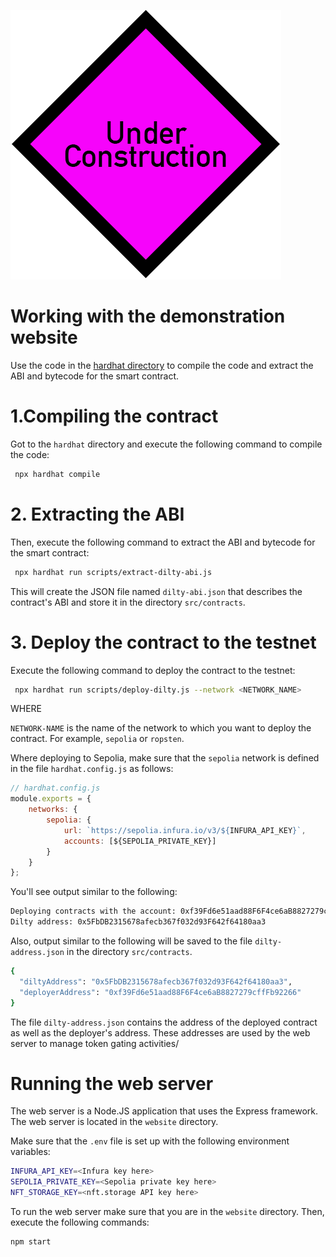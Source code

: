 ![Under Construction](../errata/under-construction.png)

# Working with the demonstration website

Use the code in the [hardhat directory](../hardhat) to compile the code and extract the ABI and bytecode for the smart contract.

# 1.Compiling the contract
 Got to the `hardhat` directory and execute the following command to compile the code:

```bash
 npx hardhat compile
```

# 2. Extracting the ABI

Then, execute the following command to extract the ABI and bytecode for the smart contract:

```bash
 npx hardhat run scripts/extract-dilty-abi.js
```
This will create the JSON file named `dilty-abi.json` that  describes the contract's ABI and store it in the directory `src/contracts`.

# 3. Deploy the contract to the testnet

Execute the following command to deploy the contract to the testnet:

```bash
 npx hardhat run scripts/deploy-dilty.js --network <NETWORK_NAME>
```

WHERE

`NETWORK-NAME` is the name of the network to which you want to deploy the contract.  For example, `sepolia` or `ropsten`.

Where deploying to Sepolia, make sure that the `sepolia` network is defined in the file `hardhat.config.js` as follows:

```javascript
// hardhat.config.js
module.exports = {
    networks: {
        sepolia: {
            url: `https://sepolia.infura.io/v3/${INFURA_API_KEY}`,
            accounts: [${SEPOLIA_PRIVATE_KEY}]
        }
    }
};
```


You'll see output similar to the following:

```bash
Deploying contracts with the account: 0xf39Fd6e51aad88F6F4ce6aB8827279cffFb92266
Dilty address: 0x5FbDB2315678afecb367f032d93F642f64180aa3
```

Also, output similar to the following will be saved to the file `dilty-address.json` in the directory `src/contracts`.  

```bash
{
  "diltyAddress": "0x5FbDB2315678afecb367f032d93F642f64180aa3",
  "deployerAddress": "0xf39Fd6e51aad88F6F4ce6aB8827279cffFb92266"
}
```

The file `dilty-address.json` contains the address of the deployed contract as well as the deployer's address.    These addresses are used by the web server to manage token gating activities/   

# Running the web server

The web server is a Node.JS application that uses the Express framework.  The web server is located in the `website` directory.  

Make sure that the `.env` file is set up with the following environment variables:

```bash
INFURA_API_KEY=<Infura key here>
SEPOLIA_PRIVATE_KEY=<Sepolia private key here>
NFT_STORAGE_KEY=<nft.storage API key here>
```


To run the web server make sure that you are in the `website` directory. Then, execute the following commands:

```bash
npm start
```

